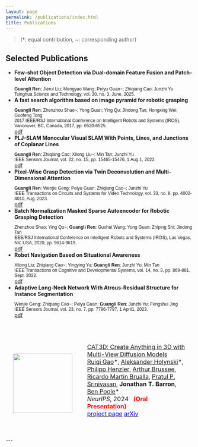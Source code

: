 ```yaml
---
layout: page
permalink: /publications/index.html
title: Publications
---
```


> (†: equal contribution, ~: corresponding author)

## Selected Publications
<p class="justify-align">
<ul>
  <li><b>Few-shot Object Detection via Dual-domain Feature Fusion and Patch-level Attention</b><br>
    <p style="font-family: Arial, sans-serif; font-size: 12px; margin-bottom: 0;">
      <b>Guangli Ren</b>; Jierui Liu; Mengyao Wang; Peiyu Guan~; Zhiqiang Cao; Junzhi Yu<br>Tsinghua Science and Technology, vol. 30, no. 3, June. 2025.
    </p>
  </li>

  <li><b>A fast search algorithm based on image pyramid for robotic grasping</b><br>
    <p style="font-family: Arial, sans-serif; font-size: 12px; margin-bottom: 0;">
      <b>Guangli Ren</b>; Zhenzhou Shao~; Yong Guan; Ying Qu; Jindong Tan; Hongxing Wei; Guofeng Tong<br>2017 IEEE/RSJ International Conference on Intelligent Robots and Systems (IROS), Vancouver, BC, Canada, 2017, pp. 6520-6525.
    </p></li>
  <div class="button">
      <a href="https://rengl.github.io/mypaper/papers/iros2017.pdf">pdf</a>
  </div>

  <li><b>PLJ-SLAM Monocular Visual SLAM With Points, Lines, and Junctions of Coplanar Lines</b><br> 
    <p style="font-family: Arial, sans-serif; font-size: 12px; margin-bottom: 0;">
      <b>Guangli Ren</b>; Zhiqiang Cao; Xilong Liu~; Min Tan; Junzhi Yu<br>IEEE Sensors Journal, vol. 22, no. 15, pp. 15465-15476, 1 Aug.1, 2022.
    </p>
  </li>
  <div class="button">
    <a href="https://rengl.github.io/mypaper/papers/pljslam.pdf">pdf</a>
  </div>

  <li><b>Pixel-Wise Grasp Detection via Twin Deconvolution and Multi-Dimensional Attention</b><br>
    <p style="font-family: Arial, sans-serif; font-size: 12px; margin-bottom: 0;">
      <b>Guangli Ren</b>; Wenjie Geng; Peiyu Guan; Zhiqiang Cao~; Junzhi Yu<br>IEEE Transactions on Circuits and Systems for Video Technology, vol. 33, no. 8, pp. 4002-4010, Aug. 2023.</p>
  </li>
  <div class="button">
    <a href="https://rengl.github.io/mypaper/papers/tdmagnet.pdf">pdf</a>
  </div>

  <li><b>Batch Normalization Masked Sparse Autoencoder for Robotic Grasping Detection</b><br> 
    <p style="font-family: Arial, sans-serif; font-size: 12px; margin-bottom: 0;">
      Zhenzhou Shao; Ying Qu~; <b>Guangli Ren</b>; Guohui Wang; Yong Guan; Zhiping Shi; Jindong Tan<br>EEE/RSJ International Conference on Intelligent Robots and Systems (IROS), Las Vegas, NV, USA, 2020, pp. 9614-9619.
    </p>
  </li>
  <div class="button">
    <a href="https://rengl.github.io/mypaper/papers/iros2020.pdf">pdf</a>
  </div>

  <li><b>Robot Navigation Based on Situational Awareness</b><br> 
    <p style="font-family: Arial, sans-serif; font-size: 12px; margin-bottom: 0;">
      Xilong Liu; Zhiqiang Cao~; Yingying Yu; <b>Guangli Ren</b>; Junzhi Yu; Min Tan<br>IEEE Transactions on Cognitive and Developmental Systems, vol. 14, no. 3, pp. 869-881, Sept. 2022.
    </p>
  </li>
  <div class="button">
      <a href="https://rengl.github.io/mypaper/papers/yyy.pdf">pdf</a>
  </div>
  
  <li><b>Adaptive Long-Neck Network With Atrous-Residual Structure for Instance Segmentation</b><br>
    <p style="font-family: Arial, sans-serif; font-size: 12px; margin-bottom: 0;">
      Wenjie Geng; Zhiqiang Cao~; Peiyu Guan; <b>Guangli Ren</b>; Junzhi Yu; Fengshui Jing<br>IEEE Sensors Journal, vol. 23, no. 7, pp. 7786-7797, 1 April1, 2023.
    </p>
  </li>
  <div class="button">
      <a href="https://rengl.github.io/mypaper/papers/gwj.pdf">pdf</a>
  </div>
</ul>
</p>

<br>
<table style="width:100%;border:0px;border-spacing:0px;border-collapse:separate;margin-right:auto;margin-left:auto;">
<tbody>
  <!-- <tr bgcolor="#ffffd0"> -->
  <tr>
      <td style="padding:20px;width:25%;vertical-align:middle">
        <div class="one">
          <img src='https://rengl.github.io/images/cat3d.jpg' width="160">
        </div>
      </td>
      <td style="padding:20px;width:75%;vertical-align:middle">
        <a href="https://cat3d.github.io/">
      <span class="papertitle">CAT3D: Create Anything in 3D with Multi-View Diffusion Models</span>
        </a>
        <br>
        <a href="https://ruiqigao.github.io/">Ruiqi Gao</a>*,
        <a href="https://holynski.org/">Aleksander Holynski</a>*, 
        <a href="https://henzler.github.io/">Philipp Henzler</a>,
        <a href="https://github.com/ArthurBrussee">Arthur Brussee</a>, 
        <a href="http://ricardomartinbrualla.com/">Ricardo Martin Brualla</a>, 
        <a href="https://pratulsrinivasan.github.io/">Pratul P. Srinivasan</a>,
        <strong>Jonathan T. Barron</strong>,
        <a href="https://poolio.github.io/">Ben Poole</a>*
        <br>
        <em>NeurIPS</em>, 2024 &nbsp <font color="red"><strong>(Oral Presentation)</strong></font>
        <br>
        <a href="https://cat3d.github.io/"><font color="blue">project page</font></a>
        <a href="https://arxiv.org/abs/2405.10314"><font color="blue">arXiv</font></a>
        <p></p>
        <!-- <p>
        A single model built around diffusion and NeRF that does text-to-3D, image-to-3D, and few-view reconstruction, trains in 1 minute, and renders at 60FPS in a browser.
        </p> -->
      </td>
    </tr>
</tbody>
</table>
---
<!-- 
## Degree Thesis
-->
